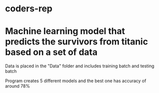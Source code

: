 # coders-rep

# Machine learning model that predicts the survivors from titanic based on a set of data


Data is placed in the "Data" folder and includes training batch and testing batch

Program creates 5 different models and the best one has accuracy of around 78%
